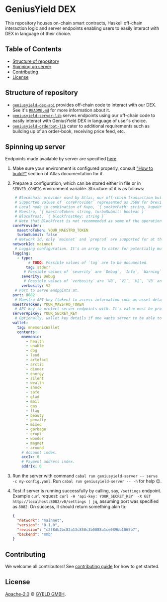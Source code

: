# GeniusYield DEX

This repository houses on-chain smart contracts, Haskell off-chain interaction logic and server endpoints enabling users to easily interact with DEX in language of their choice. 

## Table of Contents

- [Structure of repository](#structure-of-repository)
- [Spinning up server](#spinning-up-server)
- [Contributing](#contributing)
- [License](#license)

## Structure of repository

- [`geniusyield-dex-api`](./geniusyield-dex-api/) provides off-chain code to interact with our DEX. See it's [`README.md`](./geniusyield-dex-api/README.md) for more information about it.
- [`geniusyield-server-lib`](./geniusyield-server-lib/) serves endpoints using our off-chain code to easily interact with GeniusYield DEX in language of user's choice.
- [`geniusyield-orderbot-lib`](./geniusyield-orderbot-lib/) cater to additional requirements such as building up of an order-book, receiving price feed, etc.

## Spinning up server

Endpoints made available by server are specified [here](./web/swagger/api.yaml).

1. Make sure your environment is configured properly, consult ["How to build?"](https://atlas-app.io/how-to-build/) section of Atlas documentation for it.
2. Prepare a configuration, which can be stored either in file or in `SERVER_CONFIG` environment variable. Structure of it is as follows:

    ```yaml
     # Blockchain provider used by Atlas, our off-chain transaction building tool.
     # Supported values of `coreProvider` represented as JSON for brevity:
     # Local node in combination of Kupo, `{ socketPath: string, kupoUrl: string }`
     # Maestro, `{ maestroToken: string, turboSubmit: boolean }`
     # Blockfrost, `{ blockfrostKey: string }`
     # Note that Blockfrost is not recommended as some of the operations performed aren't optimal with it.
    coreProvider:
      maestroToken: YOUR_MAESTRO_TOKEN
      turboSubmit: false
     # Network id, only `mainnet` and `preprod` are supported for at the moment.
    networkId: mainnet
     # Logging configuration. It's an array to cater for potentially multiple scribes.
    logging:
      - type:
           # TODO: Possible values of `tag` are to be documented.
          tag: stderr
         # Possible values of `severity` are `Debug`, `Info`, `Warning` and `Error`.
        severity: Debug
         # Possible values of `verbosity` are `V0`, `V1`, `V2`, `V3` and `V4`. Consult https://hackage.haskell.org/package/katip-0.8.8.0/docs/Katip.html#t:Verbosity for more information about it.
        verbosity: V2
     # Port to serve endpoints at.
    port: 8082
     # Maestro API key (token) to access information such as asset details given it's currency symbol and token name.
    maestroToken: YOUR_MAESTRO_TOKEN
     # API key to protect server endpoints with. It's value must be provided under `api-key` header of request.
    serverApiKey: YOUR_SECRET_KEY
     # Optionally, wallet key details if one wants server to be able to sign transactions using this key.
    wallet:
      tag: mnemonicWallet
      contents:
        mnemonic:
          - health
          - unable
          - dog
          - lend
          - artefact
          - arctic
          - dinner
          - energy
          - silent
          - wealth
          - shock
          - safe
          - glad
          - mail
          - gas
          - flag
          - beauty
          - penalty
          - mixed
          - garbage
          - erupt
          - wonder
          - magnet
          - around
        # Account index.
        accIx: 0
        # Payment address index.
        addrIx: 0
    ```
3. Run the server with command `cabal run geniusyield-server -- serve -c my-config.yaml`. Run `cabal run geniusyield-server -- -h` for help 😉.
4. Test if server is running successfully by calling, say, `/settings` endpoint. Example `curl` request: `curl -H 'api-key: YOUR_SECRET_KEY' -X GET http://localhost:8082/v0/settings | jq`, assuming port was specified as `8082`. On success, it should return something akin to:
    ```json
    {
      "network": "mainnet",
      "version": "0.1.0",
      "revision": "c2f8db2bc82a13c850c3b0088a1ce089bb1065b7",
      "backend": "mmb"
    }

## Contributing

We welcome all contributors! See [contributing guide](./CONTRIBUTING.md) for how to get started.

## License

[Apache-2.0](./LICENSE) © [GYELD GMBH](https://www.geniusyield.co).
